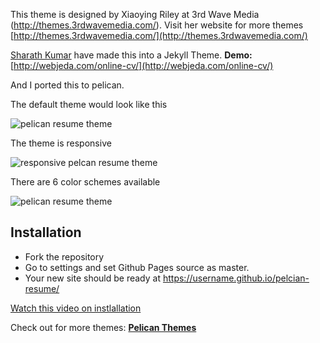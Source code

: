 This theme is designed by Xiaoying Riley at 3rd Wave Media (http://themes.3rdwavemedia.com/). Visit her website for more themes [http://themes.3rdwavemedia.com/](http://themes.3rdwavemedia.com/)


[Sharath Kumar](https://www.youtube.com/embed/T2nx6tj-ZH4) have made this into a Jekyll Theme.
**Demo:** [http://webjeda.com/online-cv/](http://webjeda.com/online-cv/)

And I ported this to pelican.

The default theme would look like this

![pelican resume theme](https://github.com/suheb/pelican-resume/raw/master/static/images/pelican-resume-theme.png)

The theme is responsive

![responsive pelcan resume theme](https://github.com/suheb/pelican-resume/raw/master/static/images/responsive-pelican-resume-theme.png)

There are 6 color schemes available

![pelican resume theme](https://github.com/suheb/pelican-resume/raw/master/static/images/pelican-resume-theme-2.png)

## Installation
* Fork the repository
* Go to settings and set Github Pages source as master.
* Your new site should be ready at https://username.github.io/pelcian-resume/

[Watch this video on instlallation](https://www.youtube.com/embed/T2nx6tj-ZH4)


Check out for more themes: [**Pelican Themes**](http://www.pelicanthemes.com)